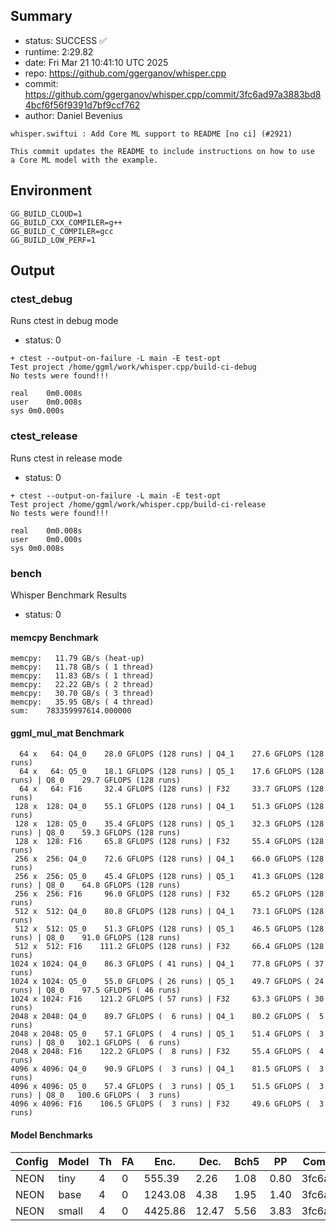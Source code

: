 ## Summary

- status:  SUCCESS ✅
- runtime: 2:29.82
- date:    Fri Mar 21 10:41:10 UTC 2025
- repo:    https://github.com/ggerganov/whisper.cpp
- commit:  https://github.com/ggerganov/whisper.cpp/commit/3fc6ad97a3883bd84bcf6f56f9391d7bf9ccf762
- author:  Daniel Bevenius
```
whisper.swiftui : Add Core ML support to README [no ci] (#2921)

This commit updates the README to include instructions on how to use
a Core ML model with the example.
```

## Environment

```
GG_BUILD_CLOUD=1
GG_BUILD_CXX_COMPILER=g++
GG_BUILD_C_COMPILER=gcc
GG_BUILD_LOW_PERF=1
```

## Output

### ctest_debug

Runs ctest in debug mode
- status: 0
```
+ ctest --output-on-failure -L main -E test-opt
Test project /home/ggml/work/whisper.cpp/build-ci-debug
No tests were found!!!

real	0m0.008s
user	0m0.008s
sys	0m0.000s
```
### ctest_release

Runs ctest in release mode
- status: 0
```
+ ctest --output-on-failure -L main -E test-opt
Test project /home/ggml/work/whisper.cpp/build-ci-release
No tests were found!!!

real	0m0.008s
user	0m0.000s
sys	0m0.008s
```
### bench

Whisper Benchmark Results
- status: 0
#### memcpy Benchmark

```
memcpy:   11.79 GB/s (heat-up)
memcpy:   11.78 GB/s ( 1 thread)
memcpy:   11.83 GB/s ( 1 thread)
memcpy:   22.22 GB/s ( 2 thread)
memcpy:   30.70 GB/s ( 3 thread)
memcpy:   35.95 GB/s ( 4 thread)
sum:    783359997614.000000
```

#### ggml_mul_mat Benchmark

```
  64 x   64: Q4_0    28.0 GFLOPS (128 runs) | Q4_1    27.6 GFLOPS (128 runs)
  64 x   64: Q5_0    18.1 GFLOPS (128 runs) | Q5_1    17.6 GFLOPS (128 runs) | Q8_0    29.7 GFLOPS (128 runs)
  64 x   64: F16     32.4 GFLOPS (128 runs) | F32     33.7 GFLOPS (128 runs)
 128 x  128: Q4_0    55.1 GFLOPS (128 runs) | Q4_1    51.3 GFLOPS (128 runs)
 128 x  128: Q5_0    35.4 GFLOPS (128 runs) | Q5_1    32.3 GFLOPS (128 runs) | Q8_0    59.3 GFLOPS (128 runs)
 128 x  128: F16     65.8 GFLOPS (128 runs) | F32     55.4 GFLOPS (128 runs)
 256 x  256: Q4_0    72.6 GFLOPS (128 runs) | Q4_1    66.0 GFLOPS (128 runs)
 256 x  256: Q5_0    45.4 GFLOPS (128 runs) | Q5_1    41.3 GFLOPS (128 runs) | Q8_0    64.8 GFLOPS (128 runs)
 256 x  256: F16     96.0 GFLOPS (128 runs) | F32     65.2 GFLOPS (128 runs)
 512 x  512: Q4_0    80.8 GFLOPS (128 runs) | Q4_1    73.1 GFLOPS (128 runs)
 512 x  512: Q5_0    51.3 GFLOPS (128 runs) | Q5_1    46.5 GFLOPS (128 runs) | Q8_0    91.0 GFLOPS (128 runs)
 512 x  512: F16    111.2 GFLOPS (128 runs) | F32     66.4 GFLOPS (128 runs)
1024 x 1024: Q4_0    86.3 GFLOPS ( 41 runs) | Q4_1    77.8 GFLOPS ( 37 runs)
1024 x 1024: Q5_0    55.0 GFLOPS ( 26 runs) | Q5_1    49.7 GFLOPS ( 24 runs) | Q8_0    97.5 GFLOPS ( 46 runs)
1024 x 1024: F16    121.2 GFLOPS ( 57 runs) | F32     63.3 GFLOPS ( 30 runs)
2048 x 2048: Q4_0    89.7 GFLOPS (  6 runs) | Q4_1    80.2 GFLOPS (  5 runs)
2048 x 2048: Q5_0    57.1 GFLOPS (  4 runs) | Q5_1    51.4 GFLOPS (  3 runs) | Q8_0   102.1 GFLOPS (  6 runs)
2048 x 2048: F16    122.2 GFLOPS (  8 runs) | F32     55.4 GFLOPS (  4 runs)
4096 x 4096: Q4_0    90.9 GFLOPS (  3 runs) | Q4_1    81.5 GFLOPS (  3 runs)
4096 x 4096: Q5_0    57.4 GFLOPS (  3 runs) | Q5_1    51.5 GFLOPS (  3 runs) | Q8_0   100.6 GFLOPS (  3 runs)
4096 x 4096: F16    106.5 GFLOPS (  3 runs) | F32     49.6 GFLOPS (  3 runs)
```

#### Model Benchmarks

|           Config |         Model |  Th |  FA |    Enc. |    Dec. |    Bch5 |      PP |  Commit |
|              --- |           --- | --- | --- |     --- |     --- |     --- |     --- |     --- |
|             NEON |          tiny |   4 |   0 |  555.39 |    2.26 |    1.08 |    0.80 | 3fc6ad9 |
|             NEON |          base |   4 |   0 | 1243.08 |    4.38 |    1.95 |    1.40 | 3fc6ad9 |
|             NEON |         small |   4 |   0 | 4425.86 |   12.47 |    5.56 |    3.83 | 3fc6ad9 |


